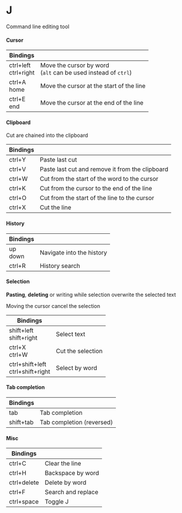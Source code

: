 # J

Command line editing tool

#### Cursor

| Bindings			| |
|-------------------|----|
| ctrl+left<br>ctrl+right | Move the cursor by word<br>(`alt` can be used instead of `ctrl`) |
| ctrl+A<br>home	| Move the cursor at the start of the line |
| ctrl+E<br>end		| Move the cursor at the end of the line |

#### Clipboard

Cut are chained into the clipboard

| Bindings			| |
|-------------------|----|
| ctrl+Y			| Paste last cut |
| ctrl+V			| Paste last cut and remove it from the clipboard |
| ctrl+W			| Cut from the start of the word to the cursor |
| ctrl+K			| Cut from the cursor to the end of the line |
| ctrl+O			| Cut from the start of the line to the cursor |
| ctrl+X			| Cut the line |

#### History

| Bindings			| |
|-------------------|----|
| up<br>down		| Navigate into the history |
| ctrl+R			| History search |

#### Selection

**Pasting**, **deleting** or writing while selection
overwrite the selected text

Moving the cursor cancel the selection

| Bindings			| |
|-------------------|----|
| shift+left<br>shift+right | Select text |
| ctrl+X<br>ctrl+W	| Cut the selection |
| ctrl+shift+left<br>ctrl+shift+right | Select by word |

#### Tab completion

| Bindings			| |
|-------------------|----|
| tab				| Tab completion |
| shift+tab			| Tab completion (reversed) |

#### Misc

| Bindings			| |
|-------------------|----|
| ctrl+C			| Clear the line |
| ctrl+H			| Backspace by word |
| ctrl+delete		| Delete by word |
| ctrl+F			| Search and replace |
| ctrl+space		| Toggle J |
